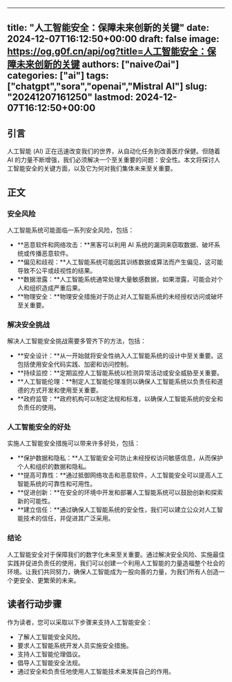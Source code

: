 
---
title: "人工智能安全：保障未来创新的关键"
date: 2024-12-07T16:12:50+00:00
draft: false
image: https://og.g0f.cn/api/og?title=人工智能安全：保障未来创新的关键
authors: ["naiveのai"]
categories: ["ai"]
tags: ["chatgpt","sora","openai","Mistral AI"]
slug: "20241207161250"
lastmod: 2024-12-07T16:12:50+00:00
---
## 引言

人工智能 (AI) 正在迅速改变我们的世界，从自动化任务到改善医疗保健。但随着 AI 的力量不断增强，我们必须解决一个至关重要的问题：安全性。本文将探讨人工智能安全的关键方面，以及它为何对我们集体未来至关重要。

## 正文

### 安全风险

人工智能系统可能面临一系列安全风险，包括：

- **恶意软件和网络攻击：**黑客可以利用 AI 系统的漏洞来窃取数据、破坏系统或传播恶意软件。
- **偏见和歧视：**人工智能系统可能因其训练数据或算法而产生偏见，这可能导致不公平或歧视性的结果。
- **数据泄露：**人工智能系统通常处理大量敏感数据，如果泄露，可能会对个人和组织造成严重后果。
- **物理安全：**物理安全措施对于防止对人工智能系统的未经授权访问或破坏至关重要。

### 解决安全挑战

解决人工智能安全挑战需要多管齐下的方法，包括：

- **安全设计：**从一开始就将安全性纳入人工智能系统的设计中至关重要。这包括使用安全代码实践、加密和访问控制。
- **持续监控：**定期监控人工智能系统以检测异常活动或安全威胁至关重要。
- **人工智能伦理：**制定人工智能伦理准则以确保人工智能系统以负责任和道德的方式开发和使用至关重要。
- **政府监管：**政府机构可以制定法规和标准，以确保人工智能系统的安全和负责任的使用。

### 人工智能安全的好处

实施人工智能安全措施可以带来许多好处，包括：

- **保护数据和隐私：**人工智能安全可防止未经授权访问敏感信息，从而保护个人和组织的数据和隐私。
- **提高可靠性：**通过抵御网络攻击和恶意软件，人工智能安全可以提高人工智能系统的可靠性和可用性。
- **促进创新：**在安全的环境中开发和部署人工智能系统可以鼓励创新和探索新的可能性。
- **建立信任：**通过确保人工智能系统的安全性，我们可以建立公众对人工智能技术的信任，并促进其广泛采用。

### 结论

人工智能安全对于保障我们的数字化未来至关重要。通过解决安全风险、实施最佳实践并促进负责任的使用，我们可以创建一个利用人工智能的力量造福整个社会的环境。让我们共同努力，确保人工智能成为一股向善的力量，为我们所有人创造一个更安全、更繁荣的未来。

## 读者行动步骤

作为读者，您可以采取以下步骤来支持人工智能安全：

- 了解人工智能安全风险。
- 要求人工智能系统开发人员实施安全措施。
- 支持人工智能伦理倡议。
- 倡导人工智能安全法规。
- 通过安全和负责任地使用人工智能技术来发挥自己的作用。
